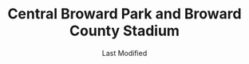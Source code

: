 ---
layout: location-page
date: Last Modified
description: "Local COVID-19 testing is available at Central Broward Park and Broward County Stadium in Lauderhill, Florida, USA."
permalink: "locations/florida/lauderhill/central-broward-park-and-broward-county-stadium/"
tags:
  - locations
  - florida
title: Central Broward Park and Broward County Stadium
uniqueName: central-broward-park-and-broward-county-stadium
state: Florida
stateAbbr: FL
hood: "Lauderhill"
address: "3700 NW 11th Pl"
city: "Lauderhill"
zip: "33311"
zipsNearby: "33430 33427 33428 33429 33431 33432 33433 33434 33464 33481 33486 33487 33488 33496 33497 33498 33499 33424 33425 33426 33435 33436 33437 33472 33473 33474 33438 33004 33441 33442 33443 33444 33445 33446 33448 33482 33483 33484 33301 33302 33303 33304 33305 33306 33307 33308 33309 33310 33311 33312 33313 33314 33315 33316 33317 33318 33319 33320 33321 33322 33323 33324 33325 33326 33327 33328 33329 33330 33331 33332 33334 33335 33336 33337 33338 33339 33340 33345 33346 33348 33349 33351 33355 33359 33388 33394 33008 33009 33002 33010 33011 33012 33013 33014 33015 33016 33017 33018 33019 33020 33021 33022 33023 33024 33025 33026 33027 33028 33029 33081 33083 33084 33030 33031 33032 33033 33034 33035 33039 33090 33092 33458 33468 33469 33477 33478 33459 33449 33454 33460 33461 33462 33463 33465 33466 33467 33470 33101 33102 33106 33111 33112 33114 33116 33122 33124 33125 33126 33127 33128 33129 33130 33131 33132 33133 33134 33135 33136 33137 33138 33142 33143 33144 33145 33146 33147 33149 33150 33151 33152 33153 33155 33156 33157 33158 33159 33160 33161 33162 33163 33164 33165 33166 33167 33168 33169 33170 33172 33173 33174 33175 33176 33177 33178 33179 33180 33181 33182 33183 33184 33185 33186 33187 33188 33189 33190 33193 33194 33196 33197 33199 33206 33222 33231 33233 33234 33238 33242 33243 33245 33247 33255 33256 33257 33261 33265 33266 33269 33280 33283 33296 33299 33109 33119 33139 33140 33141 33154 33239 33054 33055 33056 33476 33480 33060 33061 33062 33063 33064 33065 33066 33067 33068 33069 33071 33072 33073 33074 33075 33076 33077 33093 33097 33493 33082 33401 33402 33403 33404 33405 33406 33407 33408 33409 33410 33411 33412 33413 33414 33415 33416 33417 33418 33419 33420 33421 33422 33107 33110 33121 33148 33195 33439 33447" 
mapUrl: "http://maps.apple.com/?q=Central+Broward+Park+and+Broward+County+Stadium&address=3700+NW+11th+Pl,Lauderhill,Florida,33311"
locationType: Drive-thru
phone: "954-320-5730"
website: "undefined"
onlineBooking: undefined
closed: undefined
closedUpdate: April 22nd, 2020
notes: "By appointment only. Requires doctor's referral."
days: Contact for hours of operation.
ctaMessage: Call 954-320-5730
ctaUrl: "tel:954-320-5730"
---